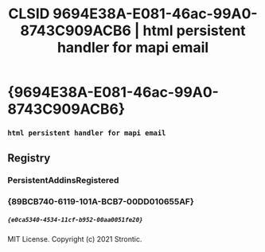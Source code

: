 ﻿---
title: "CLSID 9694E38A-E081-46ac-99A0-8743C909ACB6 | html persistent handler for mapi email"
excerpt: What is COM-Object CLSID 9694E38A-E081-46ac-99A0-8743C909ACB6?
---

# {9694E38A-E081-46ac-99A0-8743C909ACB6}

### `html persistent handler for mapi email`

## Registry


### PersistentAddinsRegistered


### {89BCB740-6119-101A-BCB7-00DD010655AF}

##### `{e0ca5340-4534-11cf-b952-00aa0051fe20}`

MIT License. Copyright (c) 2021 Strontic.


